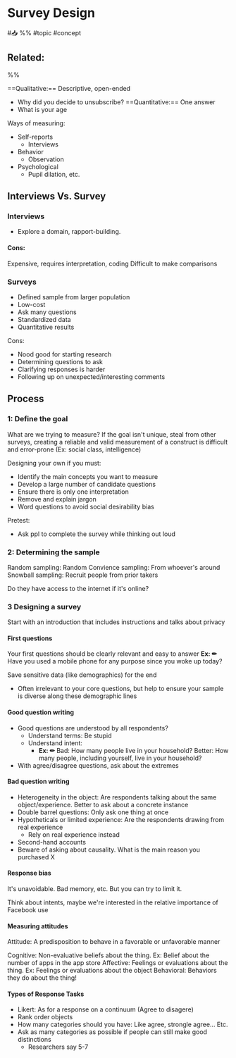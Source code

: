 # Survey Design
#📥 
%%
#topic
#concept

**Related:**
-  

%%


==Qualitative:== Descriptive, open-ended
- Why did you decide to unsubscribe?
==Quantitative:== One answer
- What is your age

Ways of measuring:
- Self-reports
	- Interviews
- Behavior
	- Observation
- Psychological
	- Pupil dilation, etc.


## Interviews Vs. Survey

### Interviews
- Explore a domain, rapport-building.

#### Cons: 
Expensive, requires interpretation, coding
Difficult to make comparisons

### Surveys
- Defined sample from larger population
- Low-cost
- Ask many questions
- Standardized data
- Quantitative results

Cons:
- Nood good for starting research 
- Determining questions to ask
- Clarifying responses is harder
- Following up on unexpected/interesting comments

## Process
### 1: Define the goal
What are we trying to measure? 
If the goal isn't unique, steal from other surveys, creating a reliable and valid measurement of a construct is difficult and error-prone (Ex: social class, intelligence)

Designing your own if you must:
- Identify the main concepts you want to measure 
- Develop a large number of candidate questions
- Ensure there is only one interpretation
- Remove and explain jargon
- Word questions to avoid social desirability bias 

Pretest: 
- Ask ppl to complete the survey while thinking out loud 

### 2: Determining the sample

Random sampling: Random
Convience sampling: From whoever's around
Snowball sampling: Recruit people from prior takers

Do they have access to the internet if it's online?

### 3 Designing a survey 

Start with an introduction that includes instructions and talks about privacy

#### First questions 
Your first questions should be clearly relevant and easy to answer
**Ex: ✏**  
Have you used a mobile phone for any purpose since you woke up today?

Save sensitive data (like demographics) for the end
- Often irrelevant to your core questions, but help to ensure your sample is diverse along these demographic lines

#### Good question writing
- Good questions are understood by all respondents?
	- Understand terms: Be stupid
	- Understand intent:
		- **Ex: ✏** 
			Bad: How many people live in your household?
			Better: How many people, including yourself, live in your household?
- With agree/disagree questions, ask about the extremes

#### Bad question writing 
- Heterogeneity in the object: Are respondents talking about the same object/experience. Better to ask about a concrete instance
- Double barrel questions: Only ask one thing at once
- Hypotheticals or limited experience: Are the respondents drawing from real experience 
	- Rely on real experience instead
- Second-hand accounts
- Beware of asking about causality. What is the main reason you purchased X

#### Response bias
It's unavoidable. Bad memory, etc. But you can try to limit it.

Think about intents, maybe we're interested in the relative importance of Facebook use

#### Measuring attitudes
Attitude: A predisposition to behave in a favorable or unfavorable manner

Cognitive: Non-evaluative beliefs about the thing. Ex: Belief about the number of apps in the app store
Affective:  Feelings or evaluations about the thing. Ex: Feelings or evaluations about the object
Behavioral: Behaviors they do about the thing!


#### Types of Response Tasks
- Likert: As for a response on a continuum (Agree to disagere)
- Rank order objects
- How many categories should you have: Like agree, strongle agree... Etc.
- Ask as many categories as possible if people can still make good distinctions
	- Researchers say 5-7






